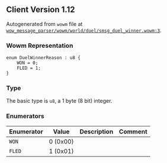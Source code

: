 ## Client Version 1.12

Autogenerated from `wowm` file at [`wow_message_parser/wowm/world/duel/smsg_duel_winner.wowm:3`](https://github.com/gtker/wow_messages/tree/main/wow_message_parser/wowm/world/duel/smsg_duel_winner.wowm#L3).

### Wowm Representation
```rust,ignore
enum DuelWinnerReason : u8 {
    WON = 0;
    FLED = 1;
}
```
### Type
The basic type is `u8`, a 1 byte (8 bit) integer.
### Enumerators
| Enumerator | Value  | Description | Comment |
| --------- | -------- | ----------- | ------- |
| `WON` | 0 (0x00) |  |  |
| `FLED` | 1 (0x01) |  |  |
